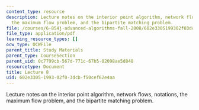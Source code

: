 ```yaml
---
content_type: resource
description: Lecture notes on the interior point algorithm, network flows, notations,
  the maximum flow problem, and the bipartite matching problem.
file: /courses/6-854j-advanced-algorithms-fall-2008/602e3305199302f03dcbf50cef62e4aa_lect10_10.pdf
file_type: application/pdf
learning_resource_types: []
ocw_type: OCWFile
parent_title: Study Materials
parent_type: CourseSection
parent_uid: 0c7799cb-567d-771c-67b5-02098ae5d848
resourcetype: Document
title: Lecture 8
uid: 602e3305-1993-02f0-3dcb-f50cef62e4aa
---
```

Lecture notes on the interior point algorithm, network flows, notations, the maximum flow problem, and the bipartite matching problem.


